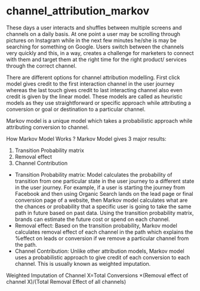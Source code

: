 # channel_attribution_markov
These days a user interacts and shuffles between multiple screens and channels on a daily basis. At one point a user may be scrolling through pictures on Instagram while in the next few minutes he/she is may be searching for something on Google. Users switch between the channels very quickly and this, in a way, creates a challenge for marketers to connect with them and target them at the right time for the right product/ services through the correct channel.  

There are different options for channel attribution modelling. First click model gives credit to the first interaction channel in the user journey whereas the last touch gives credit to last interacting channel also even credit is given by the linear model. These models are called as heuristic models as they use straightforward or specific approach while attributing a conversion or goal or destination to a particular channel.

Markov model is a unique model which takes a probabilistic approach while attributing conversion to channel.

How Markov Model Works ?
Markov Model gives 3 major results:
1. Transition Probability matrix
2. Removal effect
3. Channel Contribution
- Transition Probability matrix: Model calculates the probability of transition from one particular state in the user journey to a different state in the user journey. For example, if a user is starting the journey from Facebook and then using Organic Search lands on the lead page or final conversion page of a website, then Markov model calculates what are the chances or probability that a specific user is going to take the same path in future based on past data. Using the transition probability matrix, brands can estimate the future cost or spend on each channel.
- Removal effect: Based on the transition probability, Markov model calculates removal effect of each channel in the path which explains the %effect on leads or conversion if we remove a particular channel from the path.
- Channel Contribution: Unlike other attribution models, Markov model uses a probabilistic approach to give credit of each conversion to each channel. This is usually known as weighted imputation.

Weighted Imputation of Channel X=Total Conversions ×(Removal effect of channel X)/(Total Removal Effect of all channels) 

